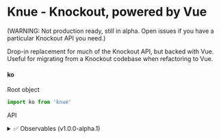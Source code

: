 # Knue - Knockout, powered by Vue

(WARNING: Not production ready, still in alpha. Open issues if you have a particular Knockout API you need.)

Drop-in replacement for much of the Knockout API, but backed with Vue. Useful for migrating from a Knockout codebase when refactoring to Vue.

#### ko

Root object

```ts
import ko from 'knue'
```

API

<details>
  <summary>✅ Observables (v1.0.0-alpha.1)</summary>

  **Observable**

  ```ts
  import ko from 'knue'

  const foo = ko.observable(1)
  ```

  or:

  ```ts
  import { observable } from 'knue'

  const foo = observable(1)
  ```

  **ObservableArray**

  ```ts
  import ko from 'knue'

  const foo = ko.observableArray<string>()
  console.log(foo()) // []
  ```


  **Computed**

  ```ts
  import ko, { computed } from 'knue'

  const co1 = ko.computed(() => 1)
  const co2 = computed(() => co1() + 1)
  console.log(co1()) // 1
  console.log(co2()) // 2
  ```
</details>

